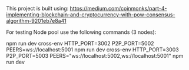 This project is built using: https://medium.com/coinmonks/part-4-implementing-blockchain-and-cryptocurrency-with-pow-consensus-algorithm-9201eb7e8a41

For testing Node pool use the following commands (3 nodes):

npm run dev
cross-env HTTP_PORT=3002 P2P_PORT=5002 PEERS=ws://localhost:5001 npm run dev
cross-env HTTP_PORT=3003 P2P_PORT=5003 PEERS="ws://localhost:5002,ws://localhost:5001" npm run dev
